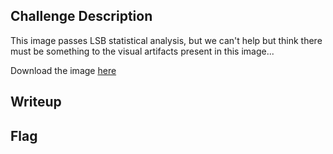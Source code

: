 ## Challenge Description
This image passes LSB statistical analysis, but we can't help but think there must be something to the visual artifacts present in this image...

Download the image [here](Ninja-and-Prince-Genji-Ukiyoe-Utagawa-Kunisada.flag.png)

## Writeup



## Flag
